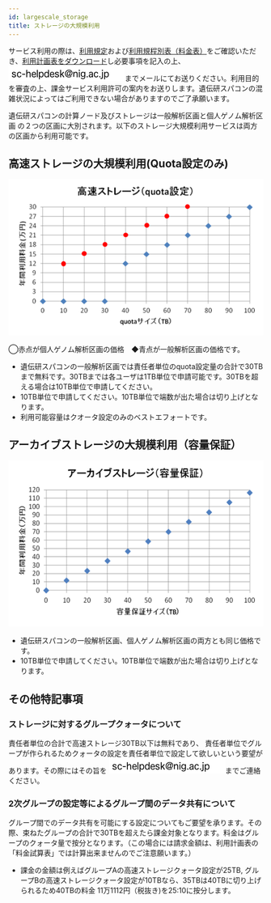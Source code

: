 ```yaml
---
id: largescale_storage
title: ストレージの大規模利用
---
```


サービス利用の際は、[利用規定](/application/use_policy)および[利用規程別表（料金表）](/application/use_policy)をご確認いただき、[利用計画表をダウンロード](/application/resource_extension)し必要事項を記入の上、![](sc-helpdesk.png)までメールにてお送りください。利用目的を審査の上、課金サービス利用許可の案内をお送りします。遺伝研スパコンの混雑状況によってはご利用できない場合がありますのでご了承願います。

 

遺伝研スパコンの計算ノード及びストレージは一般解析区画と個人ゲノム解析区画 の２つの区画に大別されます。以下のストレージ大規模利用サービスは両方の区画から利用可能です。

 
##  高速ストレージの大規模利用(Quota設定のみ)

 

![](storage1.png)

 

◯赤点が個人ゲノム解析区画の価格　◆青点が一般解析区画の価格です。

- 遺伝研スパコンの一般解析区画では責任者単位のquota設定量の合計で30TBまで無料です。30TBまでは各ユーザは1TB単位で申請可能です。30TBを超える場合は10TB単位で申請してください。
- 10TB単位で申請してください。10TB単位で端数が出た場合は切り上げとなります。
- 利用可能容量はクオータ設定のみのベストエフォートです。

 
 
## アーカイブストレージの大規模利用（容量保証）

![](storage3.png)


- 遺伝研スパコンの一般解析区画、個人ゲノム解析区画の両方とも同じ価格です。
- 10TB単位で申請してください。10TB単位で端数が出た場合は切り上げとなります。

 
## その他特記事項

### ストレージに対するグループクォータについて

 責任者単位の合計で高速ストレージ30TB以下は無料であり、 責任者単位でグループが作られるためクォータの設定を責任者単位で設定して欲しいという要望があります。その際にはその旨を ![](sc-helpdesk.png)までご連絡ください。

### 2次グループの設定等によるグループ間のデータ共有について

グループ間でのデータ共有を可能にする設定についてもご要望を承ります。その際、束ねたグループの合計で30TBを超えたら課金対象となります。料金はグループのクォータ量で按分となります。（この場合には請求金額は、利用計画表の「料金試算表」では計算出来ませんのでご注意願います。）

- 課金の金額は例えばグループAの高速ストレージクォータ設定が25TB, グループBの高速ストレージクォータ設定が10TBなら、35TBは40TBに切り上げられるため40TBの料金 11万1112円（税抜き)を25:10に按分します。
